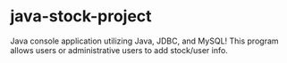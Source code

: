 # java-stock-project
Java console application utilizing Java, JDBC, and MySQL! This program allows users or administrative users to add stock/user info. 
